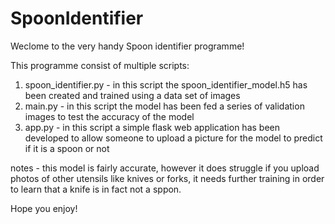 # SpoonIdentifier

Weclome to the very handy Spoon identifier programme!

This programme consist of multiple scripts:
1. spoon_identifier.py - in this script the spoon_identifier_model.h5 has been created and trained using a data set of images
2. main.py - in this script the model has been fed a series of validation images to test the accuracy of the model
3. app.py - in this script a simple flask web application has been developed to allow someone to upload a picture for the model to predict if it is a spoon or not

notes - this model is fairly accurate, however it does struggle if you upload photos of other utensils like knives or forks, it needs further training in order to learn that a knife is in fact not a sppon.

Hope you enjoy!
